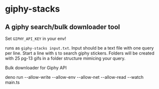 # giphy-stacks
## A giphy search/bulk downloader tool

Set `GIPHY_API_KEY` in your env!

runs as `giphy-stacks input.txt`. Input should be a text file with one query per line. Start a line with `$` to search giphy stickers. Folders will be created with 25 pg-13 gifs in a folder structure mimicing your query.


Bulk downloader for Giphy API

deno run --allow-write --allow-env --allow-net --allow-read --watch main.ts
